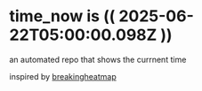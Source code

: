 # time_now is (( 2025-06-22T05:00:00.098Z ))

an automated repo that shows the currnent time

inspired by [breakingheatmap](https://github.com/breakingheatmap/breakingheatmap)